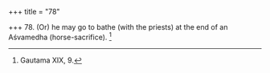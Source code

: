 +++
title = "78"

+++
78. (Or) he may go to bathe (with the priests) at the end of an Aśvamedha (horse-sacrifice). [^49] 


[^49]:  Gautama XIX, 9.
